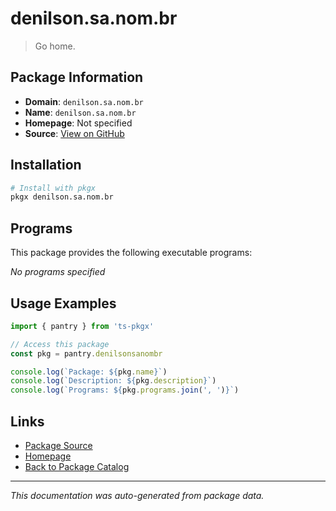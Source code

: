 # denilson.sa.nom.br

> Go home.

## Package Information

- **Domain**: `denilson.sa.nom.br`
- **Name**: `denilson.sa.nom.br`
- **Homepage**: Not specified
- **Source**: [View on GitHub](https://github.com/pkgxdev/pantry/tree/main/projects/denilson.sa.nom.br/package.yml)

## Installation

```bash
# Install with pkgx
pkgx denilson.sa.nom.br
```

## Programs

This package provides the following executable programs:

*No programs specified*

## Usage Examples

```typescript
import { pantry } from 'ts-pkgx'

// Access this package
const pkg = pantry.denilsonsanombr

console.log(`Package: ${pkg.name}`)
console.log(`Description: ${pkg.description}`)
console.log(`Programs: ${pkg.programs.join(', ')}`)
```

## Links

- [Package Source](https://github.com/pkgxdev/pantry/tree/main/projects/denilson.sa.nom.br/package.yml)
- [Homepage](#)
- [Back to Package Catalog](../package-catalog.md)

---

*This documentation was auto-generated from package data.*

